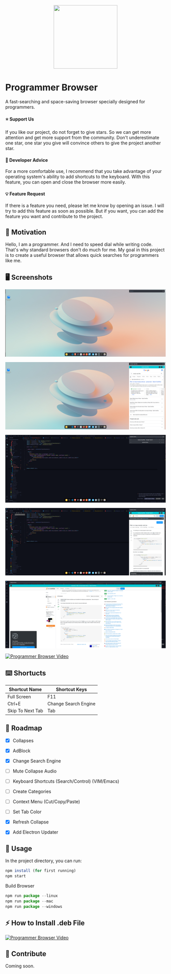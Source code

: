 

<p align="center">
  <img src='https://github.com/yessGlory17/programmer-browser/blob/main/assets/icon.png' width='200px' height='200px' />
</p>


# Programmer Browser


A fast-searching and space-saving browser specially designed for programmers.



#### :star: Support Us

If you like our project, do not forget to give stars. So we can get more attention and get more support from the community. Don't underestimate one star, one star you give will convince others to give the project another star.



#### :angel: Developer Advice

For a more comfortable use, I recommend that you take advantage of your operating system's ability to add shortcuts to the keyboard. With this feature, you can open and close the browser more easily.



#### :bulb: Feature Request

If there is a feature you need, please let me know by opening an issue. I will try to add this feature as soon as possible. But if you want, you can add the feature you want and contribute to the project.

## :muscle: Motivation

Hello, I am a programmer. And I need to speed dial while writing code. That's why standard browsers don't do much for me. My goal in this project is to create a useful browser that allows quick searches for programmers like me.





## :desktop_computer: Screenshots



![](./docs/images/pb-1.png)

![pb-2](./docs/images/pb-2.png)

![pb-3](./docs/images/pb-3.png)

![](./docs/images/pb-4.png)

![](./docs/images/pb-5.png)

[![Programmer Browser Video](https://img.youtube.com/vi/viSwzTKtArQ/0.jpg)](https://www.youtube.com/watch?v=viSwzTKtArQ)





## :keyboard: Shortucts

| Shortcut Name    | Shortcut Keys        |
| ---------------- | -------------------- |
| Full Screen      | F11                  |
| Ctrl+E           | Change Search Engine |
| Skip To Next Tab | Tab                  |



## :tada: Roadmap

- [x] Collapses
- [x] AdBlock
- [x] Change Search Engine
- [ ] Mute Collapse Audio
- [ ] Keyboard Shortcuts (Search/Control) (VIM/Emacs)
- [ ] Create Categories
- [ ] Context Menu (Cut/Copy/Paste)
- [ ] Set Tab Color
- [x] Refresh Collapse
- [x] Add Electron Updater


## :crystal_ball: Usage

In the project directory, you can run:

```js
npm install (for first running)
npm start
```

Build Browser

```js
npm run package --linux
npm run package --mac
npm run package --windows
```

## :zap: How to Install .deb File
[![Programmer Browser Video](https://img.youtube.com/vi/H0FC6WZjqCc/0.jpg)](https://www.youtube.com/watch?v=H0FC6WZjqCc)

## :handshake: Contribute

Coming soon.

